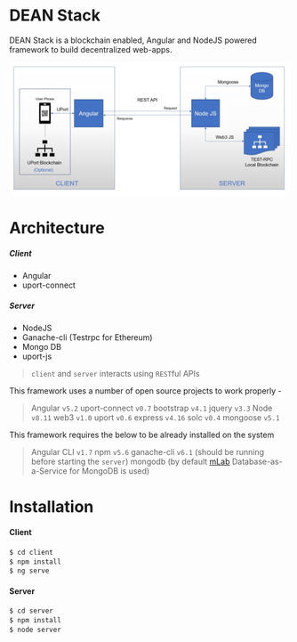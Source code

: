 # DEAN Stack

DEAN Stack is a blockchain enabled, Angular and NodeJS powered framework to build decentralized web-apps.

![alt text](https://raw.githubusercontent.com/mbvivek/DEAN-Stack/master/Dean-Stack-Architecture.jpg "DEAN Stack Architecture")

# Architecture
##### Client
  - Angular
  - uport-connect

##### Server
  - NodeJS
  - Ganache-cli (Testrpc for Ethereum)
  - Mongo DB
  - uport-js

> `client` and `server` interacts using `REST`ful APIs

This framework uses a number of open source projects to work properly -

>   Angular         `v5.2`
>   uport-connect   `v0.7`
>   bootstrap       `v4.1`
>   jquery          `v3.3`
>   Node            `v8.11`
>   web3            `v1.0`
>   uport           `v0.6`
>   express         `v4.16`
>   solc            `v0.4`
>   mongoose        `v5.1`

This framework requires the below to be already installed on the system

>   Angular CLI     `v1.7`
>   npm             `v5.6`
>   ganache-cli     `v6.1` (should be running before starting the `server`)
>   mongodb         (by default [mLab](https://www.mlab.com/) Database-as-a-Service for MongoDB is used)

# Installation
#### Client
```sh
$ cd client
$ npm install
$ ng serve
```
#### Server
```sh
$ cd server
$ npm install
$ node server
```
